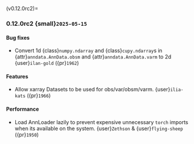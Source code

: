 (v0.12.0rc2)=
### 0.12.0rc2 {small}`2025-05-15`

#### Bug fixes

- Convert 1d {class}`numpy.ndarray` and {class}`cupy.ndarray`s in {attr}`anndata.AnnData.obsm` and {attr}`anndata.AnnData.varm` to 2d {user}`ilan-gold` ({pr}`1962`)

#### Features

- Allow xarray Datasets to be used for obs/var/obsm/varm. {user}`ilia-kats` ({pr}`1966`)

#### Performance

- Load AnnLoader lazily to prevent expensive unnecessary `torch` imports when its available on the system. {user}`Zethson` & {user}`flying-sheep` ({pr}`1950`)
